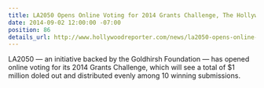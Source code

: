 ```yaml
---
title: LA2050 Opens Online Voting for 2014 Grants Challenge, The Hollywood Reporter
date: 2014-09-02 12:00:00 -07:00
position: 86
details_url: http://www.hollywoodreporter.com/news/la2050-opens-online-voting-2014-729662
---
```


LA2050 — an initiative backed by the Goldhirsh Foundation — has opened online voting for its 2014 Grants Challenge, which will see a total of $1 million doled out and distributed evenly among 10 winning submissions.

